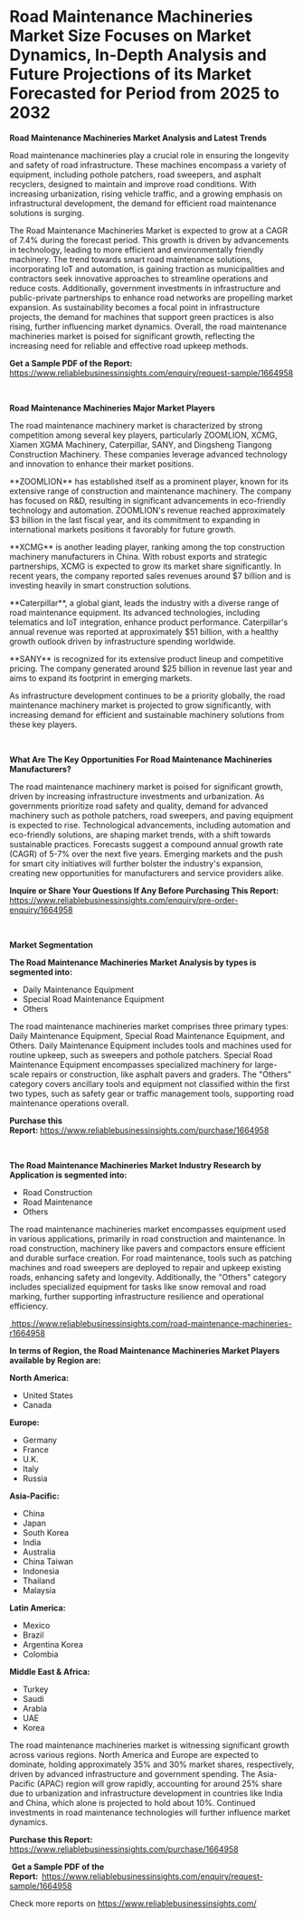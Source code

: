 <p><h1>Road Maintenance Machineries Market Size Focuses on Market Dynamics, In-Depth Analysis and Future Projections of its Market Forecasted for Period from 2025 to 2032</h1></p><p><strong>Road Maintenance Machineries Market Analysis and Latest Trends</strong></p>
<p><p>Road maintenance machineries play a crucial role in ensuring the longevity and safety of road infrastructure. These machines encompass a variety of equipment, including pothole patchers, road sweepers, and asphalt recyclers, designed to maintain and improve road conditions. With increasing urbanization, rising vehicle traffic, and a growing emphasis on infrastructural development, the demand for efficient road maintenance solutions is surging.</p><p>The Road Maintenance Machineries Market is expected to grow at a CAGR of 7.4% during the forecast period. This growth is driven by advancements in technology, leading to more efficient and environmentally friendly machinery. The trend towards smart road maintenance solutions, incorporating IoT and automation, is gaining traction as municipalities and contractors seek innovative approaches to streamline operations and reduce costs. Additionally, government investments in infrastructure and public-private partnerships to enhance road networks are propelling market expansion. As sustainability becomes a focal point in infrastructure projects, the demand for machines that support green practices is also rising, further influencing market dynamics. Overall, the road maintenance machineries market is poised for significant growth, reflecting the increasing need for reliable and effective road upkeep methods.</p></p>
<p><strong>Get a Sample PDF of the Report:&nbsp;</strong> <a href="https://www.reliablebusinessinsights.com/enquiry/request-sample/1664958?utm_campaign=2319&utm_medium=2&utm_source=Github&utm_content=ia&utm_term=23032025&utm_id=road-maintenance-machineries">https://www.reliablebusinessinsights.com/enquiry/request-sample/1664958</a></p>
<p>&nbsp;</p>
<p><strong>Road Maintenance Machineries Major Market Players</strong></p>
<p><p>The road maintenance machinery market is characterized by strong competition among several key players, particularly ZOOMLION, XCMG, Xiamen XGMA Machinery, Caterpillar, SANY, and Dingsheng Tiangong Construction Machinery. These companies leverage advanced technology and innovation to enhance their market positions.</p><p>**ZOOMLION** has established itself as a prominent player, known for its extensive range of construction and maintenance machinery. The company has focused on R&D, resulting in significant advancements in eco-friendly technology and automation. ZOOMLION's revenue reached approximately $3 billion in the last fiscal year, and its commitment to expanding in international markets positions it favorably for future growth.</p><p>**XCMG** is another leading player, ranking among the top construction machinery manufacturers in China. With robust exports and strategic partnerships, XCMG is expected to grow its market share significantly. In recent years, the company reported sales revenues around $7 billion and is investing heavily in smart construction solutions.</p><p>**Caterpillar**, a global giant, leads the industry with a diverse range of road maintenance equipment. Its advanced technologies, including telematics and IoT integration, enhance product performance. Caterpillar's annual revenue was reported at approximately $51 billion, with a healthy growth outlook driven by infrastructure spending worldwide.</p><p>**SANY** is recognized for its extensive product lineup and competitive pricing. The company generated around $25 billion in revenue last year and aims to expand its footprint in emerging markets. </p><p>As infrastructure development continues to be a priority globally, the road maintenance machinery market is projected to grow significantly, with increasing demand for efficient and sustainable machinery solutions from these key players.</p></p>
<p>&nbsp;</p>
<p><strong>What Are The Key Opportunities For Road Maintenance Machineries Manufacturers?</strong></p>
<p><p>The road maintenance machinery market is poised for significant growth, driven by increasing infrastructure investments and urbanization. As governments prioritize road safety and quality, demand for advanced machinery such as pothole patchers, road sweepers, and paving equipment is expected to rise. Technological advancements, including automation and eco-friendly solutions, are shaping market trends, with a shift towards sustainable practices. Forecasts suggest a compound annual growth rate (CAGR) of 5-7% over the next five years. Emerging markets and the push for smart city initiatives will further bolster the industry's expansion, creating new opportunities for manufacturers and service providers alike.</p></p>
<p><strong>Inquire or Share Your Questions If Any Before Purchasing This Report:</strong> <a href="https://www.reliablebusinessinsights.com/enquiry/pre-order-enquiry/1664958?utm_campaign=2319&utm_medium=2&utm_source=Github&utm_content=ia&utm_term=23032025&utm_id=road-maintenance-machineries">https://www.reliablebusinessinsights.com/enquiry/pre-order-enquiry/1664958</a></p>
<p>&nbsp;</p>
<p><strong>Market Segmentation</strong></p>
<p><strong>The Road Maintenance Machineries Market Analysis by types is segmented into:</strong></p>
<p><ul><li>Daily Maintenance Equipment</li><li>Special Road Maintenance Equipment</li><li>Others</li></ul></p>
<p><p>The road maintenance machineries market comprises three primary types: Daily Maintenance Equipment, Special Road Maintenance Equipment, and Others. Daily Maintenance Equipment includes tools and machines used for routine upkeep, such as sweepers and pothole patchers. Special Road Maintenance Equipment encompasses specialized machinery for large-scale repairs or construction, like asphalt pavers and graders. The "Others" category covers ancillary tools and equipment not classified within the first two types, such as safety gear or traffic management tools, supporting road maintenance operations overall.</p></p>
<p><strong>Purchase this Report:&nbsp;</strong><a href="https://www.reliablebusinessinsights.com/purchase/1664958?utm_campaign=2319&utm_medium=2&utm_source=Github&utm_content=ia&utm_term=23032025&utm_id=road-maintenance-machineries">https://www.reliablebusinessinsights.com/purchase/1664958</a></p>
<p>&nbsp;</p>
<p><strong>The Road Maintenance Machineries Market Industry Research by Application is segmented into:</strong></p>
<p><ul><li>Road Construction</li><li>Road Maintenance</li><li>Others</li></ul></p>
<p><p>The road maintenance machineries market encompasses equipment used in various applications, primarily in road construction and maintenance. In road construction, machinery like pavers and compactors ensure efficient and durable surface creation. For road maintenance, tools such as patching machines and road sweepers are deployed to repair and upkeep existing roads, enhancing safety and longevity. Additionally, the "Others" category includes specialized equipment for tasks like snow removal and road marking, further supporting infrastructure resilience and operational efficiency.</p></p>
<p><a href="https://www.reliablebusinessinsights.com/road-maintenance-machineries-r1664958?utm_campaign=2319&utm_medium=2&utm_source=Github&utm_content=ia&utm_term=23032025&utm_id=road-maintenance-machineries">&nbsp;https://www.reliablebusinessinsights.com/road-maintenance-machineries-r1664958</a></p>
<p><strong>In terms of Region, the Road Maintenance Machineries Market Players available by Region are:</strong></p>
<p>
    <p> <strong> North America: </strong>
        <ul>
            <li>United States</li>
            <li>Canada</li>
        </ul>
        </p> 
    <p> <strong> Europe: </strong>
        <ul>
            <li>Germany</li>
            <li>France</li>
            <li>U.K.</li>
            <li>Italy</li>
            <li>Russia</li>
        </ul>
        </p> 
    <p> <strong> Asia-Pacific: </strong>
        <ul>
            <li>China</li>
            <li>Japan</li>
            <li>South Korea</li>
            <li>India</li>
            <li>Australia</li>
            <li>China Taiwan</li>
            <li>Indonesia</li>
            <li>Thailand</li>
            <li>Malaysia</li>
        </ul>
        </p> 
    <p> <strong> Latin America: </strong>
        <ul>
            <li>Mexico</li>
            <li>Brazil</li>
            <li>Argentina Korea</li>
            <li>Colombia</li>
        </ul>
        </p> 
    <p> <strong> Middle East & Africa: </strong>
        <ul>
            <li>Turkey</li>
            <li>Saudi</li>
            <li>Arabia</li>
            <li>UAE</li>
            <li>Korea</li>
        </ul>
    </p>
    </p>
<p><p>The road maintenance machineries market is witnessing significant growth across various regions. North America and Europe are expected to dominate, holding approximately 35% and 30% market shares, respectively, driven by advanced infrastructure and government spending. The Asia-Pacific (APAC) region will grow rapidly, accounting for around 25% share due to urbanization and infrastructure development in countries like India and China, which alone is projected to hold about 10%. Continued investments in road maintenance technologies will further influence market dynamics.</p></p>
<p><strong>Purchase this Report: </strong><a href="https://www.reliablebusinessinsights.com/purchase/1664958?utm_campaign=2319&utm_medium=2&utm_source=Github&utm_content=ia&utm_term=23032025&utm_id=road-maintenance-machineries">https://www.reliablebusinessinsights.com/purchase/1664958</a></p>
<p>&nbsp;<strong>Get a Sample PDF of the Report:&nbsp;&nbsp;</strong><a href="https://www.reliablebusinessinsights.com/enquiry/request-sample/1664958?utm_campaign=2319&utm_medium=2&utm_source=Github&utm_content=ia&utm_term=23032025&utm_id=road-maintenance-machineries">https://www.reliablebusinessinsights.com/enquiry/request-sample/1664958</a></p>
<p><strong></strong></p>
<p>Check more reports on <a href="https://www.reliablebusinessinsights.com/?utm_campaign=2319&utm_medium=2&utm_source=Github&utm_content=ia&utm_term=23032025&utm_id=road-maintenance-machineries">https://www.reliablebusinessinsights.com/</a></p>